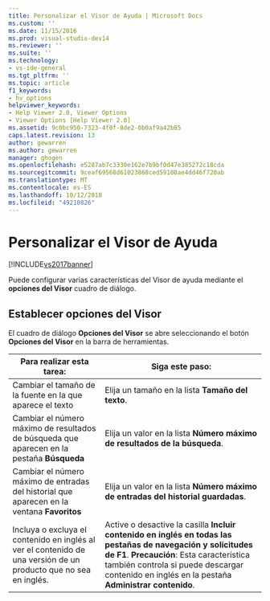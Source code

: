 ```yaml
---
title: Personalizar el Visor de Ayuda | Microsoft Docs
ms.custom: ''
ms.date: 11/15/2016
ms.prod: visual-studio-dev14
ms.reviewer: ''
ms.suite: ''
ms.technology:
- vs-ide-general
ms.tgt_pltfrm: ''
ms.topic: article
f1_keywords:
- hv_options
helpviewer_keywords:
- Help Viewer 2.0, Viewer Options
- Viewer Options [Help Viewer 2.0]
ms.assetid: 9c0bc950-7323-4f0f-8de2-0b0af9a42b85
caps.latest.revision: 13
author: gewarren
ms.author: gewarren
manager: ghogen
ms.openlocfilehash: e5287ab7c3330e162e7b9bf0d47e385272c18cda
ms.sourcegitcommit: 9ceaf69568d61023868ced59108ae4dd46f720ab
ms.translationtype: MT
ms.contentlocale: es-ES
ms.lasthandoff: 10/12/2018
ms.locfileid: "49210826"
---
```

# <a name="customize-the-help-viewer"></a>Personalizar el Visor de Ayuda
[!INCLUDE[vs2017banner](../includes/vs2017banner.md)]

Puede configurar varias características del Visor de ayuda mediante el **opciones del Visor** cuadro de diálogo.  
  
## <a name="setting-viewer-options"></a>Establecer opciones del Visor  
 El cuadro de diálogo **Opciones del Visor** se abre seleccionando el botón **Opciones del Visor** en la barra de herramientas.  
  
|Para realizar esta tarea:|Siga este paso:|  
|---------------------------|---------------------|  
|Cambiar el tamaño de la fuente en la que aparece el texto|Elija un tamaño en la lista **Tamaño del texto**.|  
|Cambiar el número máximo de resultados de búsqueda que aparecen en la pestaña **Búsqueda**|Elija un valor en la lista **Número máximo de resultados de la búsqueda**.|  
|Cambiar el número máximo de entradas del historial que aparecen en la ventana **Favoritos**|Elija un valor en la lista **Número máximo de entradas del historial guardadas**.|  
|Incluya o excluya el contenido en inglés al ver el contenido de una versión de un producto que no sea en inglés.|Active o desactive la casilla **Incluir contenido en inglés en todas las pestañas de navegación y solicitudes de F1**. **Precaución**: Esta característica también controla si puede descargar contenido en inglés en la pestaña **Administrar contenido**.|



